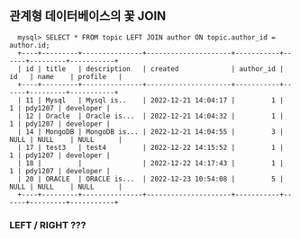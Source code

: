 ## 관계형 데이터베이스의 꽃 JOIN


      mysql> SELECT * FROM topic LEFT JOIN author ON topic.author_id = author.id;
      +----+---------+---------------+---------------------+-----------+------+---------+-----------+
      | id | title   | description   | created             | author_id | id   | name    | profile   |
      +----+---------+---------------+---------------------+-----------+------+---------+-----------+
      | 11 | Mysql   | Mysql is..    | 2022-12-21 14:04:17 |         1 |    1 | pdy1207 | developer |
      | 12 | Oracle  | Oracle is...  | 2022-12-21 14:04:32 |         1 |    1 | pdy1207 | developer |
      | 14 | MongoDB | MongoDB is... | 2022-12-21 14:04:55 |         3 | NULL | NULL    | NULL      |
      | 17 | test3   | test4         | 2022-12-22 14:15:52 |         1 |    1 | pdy1207 | developer |
      | 18 |         |               | 2022-12-22 14:17:43 |         1 |    1 | pdy1207 | developer |
      | 20 | ORACLE  | ORACLE is...  | 2022-12-23 10:54:08 |         5 | NULL | NULL    | NULL      |
      +----+---------+---------------+---------------------+-----------+------+---------+-----------+
      
###  LEFT / RIGHT ???   
